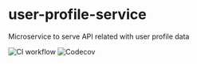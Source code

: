 # user-profile-service
Microservice to serve API related with user profile data

![CI workflow](https://github.com/final-project-blazing-fox/user-profile-service/actions/workflows/node.js.yml/badge.svg)
![Codecov](https://codecov.io/gh/final-project-blazing-fox/user-profile-service)